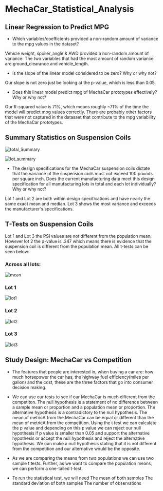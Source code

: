 # MechaCar_Statistical_Analysis

## Linear Regression to Predict MPG
* Which variables/coefficients provided a non-random amount of variance to the mpg values in the dataset?

Vehicle weight, spoiler_angle & AWD provided a non-random amount of variance. The two variables that had the most amount of random variance are ground_clearance and vehicle_length.

* Is the slope of the linear model considered to be zero? Why or why not?

Our slope is not zero just be looking at the p-value, which is less than 0.05.

* Does this linear model predict mpg of MechaCar prototypes effectively? Why or why not?

Our R-squared value is 71%, which means roughly ~71% of the time the model will predict mpg values correctly. There are probably other factors that were not captured in the datasaet that contribute to the mpg variability of the MechaCar prototypes.

## Summary Statistics on Suspension Coils

![total_Summary]()

![lot_summary]()

* The design specifications for the MechaCar suspension coils dictate that the variance of the suspension coils must not exceed 100 pounds per square inch. Does the current manufacturing data meet this design specification for all manufacturing lots in total and each lot individually? Why or why not?

Lot 1 and Lot 2 are both within design specifications and have nearly the same exact mean and median. Lot 3 shows the most variance and exceeds the manufacturer's specifications.

## T-Tests on Suspension Coils
Lot 1 and Lot 3 the PSI values are not different from the population mean. However lot 2 the p-value is .347 which means there is evidence that the suspension coil is different from the population mean. All t-tests can be seen below:
### Across all lots:
![mean]()

### Lot 1
![lot1]()

### Lot 2
![lot2]()

### Lot 3
![lot3]()

## Study Design: MechaCar vs Competition
* The features that people are interested in, when buying a car are: how much horsepower the car has, the highway fuel efficiency(miles per gallon) and the cost, these are the three factors that go into consumer decision making.

* We can use our tests to see if our MechaCar is much different from the competiton. The null hypothesis is a statement of no difference between a sample mean or proportion and a population mean or proportion. The alternative hypothesis is a contradictory to the null hypothesis. The mean of metricA from the MechaCar can be equal or different than the mean of metricA from the competition. Using the t test we can calculate the p value and depending on this p value we can reject our null hypothesis if p value is smaller than 0.05 and support the alternative hypothesis or accept the null hypothesis and reject the alternative hypothesis. We can make a null hypothesis stating that it is not different from the competition and our alternative would be the opposite.

* As we are comparing the means from two populations we can use two sample t tests. Further, as we want to compare the population means, we can perform a one-tailed t-test.

* To run the statistical test, we will need
    The mean of both samples
    The standard deviation of both samples
    The number of observations